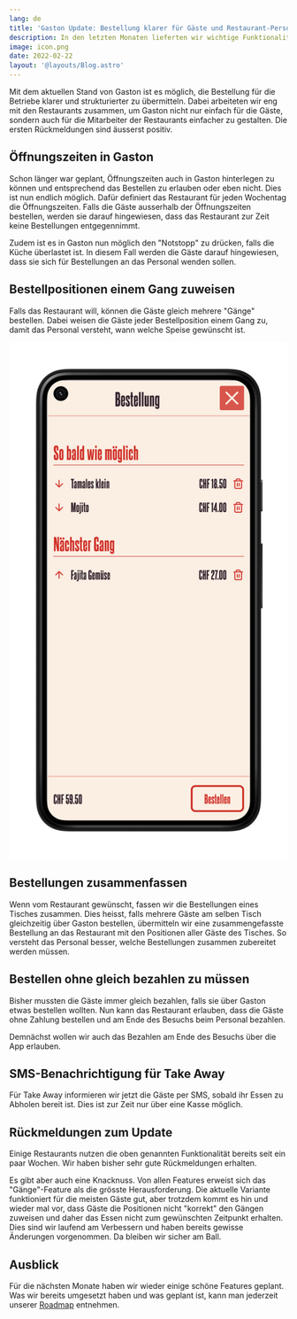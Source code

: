 ```yaml
---
lang: de
title: 'Gaston Update: Bestellung klarer für Gäste und Restaurant-Personal (22-01)'
description: In den letzten Monaten lieferten wir wichtige Funktionalität, um die Bestellungen der Gäste für die Betreibe klarer zu machen. Zudem ist es nun möglich die Gäste bei Take Away über SMS zu informieren, wenn die Bestellung bereit ist.
image: icon.png
date: 2022-02-22
layout: '@layouts/Blog.astro'
---
```


Mit dem aktuellen Stand von Gaston ist es möglich, die Bestellung für die Betriebe klarer und strukturierter zu übermitteln. Dabei arbeiteten wir eng mit den Restaurants zusammen, um Gaston nicht nur einfach für die Gäste, sondern auch für die Mitarbeiter der Restaurants einfacher zu gestalten. Die ersten Rückmeldungen sind äusserst positiv.

## Öffnungszeiten in Gaston

Schon länger war geplant, Öffnungszeiten auch in Gaston hinterlegen zu können und entsprechend das Bestellen zu erlauben oder eben nicht. Dies ist nun endlich möglich. Dafür definiert das Restaurant für jeden Wochentag die Öffnungszeiten. Falls die Gäste ausserhalb der Öffnungszeiten bestellen, werden sie darauf hingewiesen, dass das Restaurant zur Zeit keine Bestellungen entgegennimmt.

Zudem ist es in Gaston nun möglich den "Notstopp" zu drücken, falls die Küche überlastet ist. In diesem Fall werden die Gäste darauf hingewiesen, dass sie sich für Bestellungen an das Personal wenden sollen.

## Bestellpositionen einem Gang zuweisen

Falls das Restaurant will, können die Gäste gleich mehrere "Gänge" bestellen. Dabei weisen die Gäste jeder Bestellposition einem Gang zu, damit das Personal versteht, wann welche Speise gewünscht ist.

![Bestellpositionen einem Gang zuweisen](/src/pages/de/blog/update-2022-q1/courses.png)

## Bestellungen zusammenfassen

Wenn vom Restaurant gewünscht, fassen wir die Bestellungen eines Tisches zusammen. Dies heisst, falls mehrere Gäste am selben Tisch gleichzeitig über Gaston bestellen, übermitteln wir eine zusammengefasste Bestellung an das Restaurant mit den Positionen aller Gäste des Tisches. So versteht das Personal besser, welche Bestellungen zusammen zubereitet werden müssen.

## Bestellen ohne gleich bezahlen zu müssen

Bisher mussten die Gäste immer gleich bezahlen, falls sie über Gaston etwas bestellen wollten. Nun kann das Restaurant erlauben, dass die Gäste ohne Zahlung bestellen und am Ende des Besuchs beim Personal bezahlen.

Demnächst wollen wir auch das Bezahlen am Ende des Besuchs über die App erlauben.

## SMS-Benachrichtigung für Take Away

Für Take Away informieren wir jetzt die Gäste per SMS, sobald ihr Essen zu Abholen bereit ist. Dies ist zur Zeit nur über eine Kasse möglich.

## Rückmeldungen zum Update

Einige Restaurants nutzen die oben genannten Funktionalität bereits seit ein paar Wochen. Wir haben bisher sehr gute Rückmeldungen erhalten.

Es gibt aber auch eine Knacknuss. Von allen Features erweist sich das "Gänge"-Feature als die grösste Herausforderung. Die aktuelle Variante funktioniert für die meisten Gäste gut, aber trotzdem kommt es hin und wieder mal vor, dass Gäste die Positionen nicht "korrekt" den Gängen zuweisen und daher das Essen nicht zum gewünschten Zeitpunkt erhalten. Dies sind wir laufend am Verbessern und haben bereits gewisse Änderungen vorgenommen. Da bleiben wir sicher am Ball.

## Ausblick

Für die nächsten Monate haben wir wieder einige schöne Features geplant. Was wir bereits umgesetzt haben und was geplant ist, kann man jederzeit unserer [Roadmap](https://www.notion.so/gastonsolution/Roadmap-von-Gaston-6644875d1fba4fe58cacfbf15e1ace7e) entnehmen.
